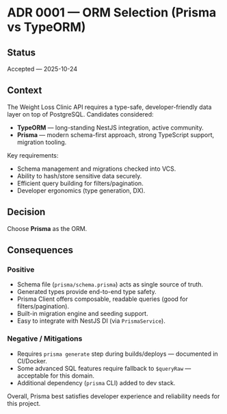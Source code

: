 # ADR 0001 — ORM Selection (Prisma vs TypeORM)

## Status

Accepted — 2025-10-24

## Context

The Weight Loss Clinic API requires a type-safe, developer-friendly data layer on top of PostgreSQL. Candidates considered:

- **TypeORM** — long-standing NestJS integration, active community.
- **Prisma** — modern schema-first approach, strong TypeScript support, migration tooling.

Key requirements:

- Schema management and migrations checked into VCS.
- Ability to hash/store sensitive data securely.
- Efficient query building for filters/pagination.
- Developer ergonomics (type generation, DX).

## Decision

Choose **Prisma** as the ORM.

## Consequences

### Positive

- Schema file (`prisma/schema.prisma`) acts as single source of truth.
- Generated types provide end-to-end type safety.
- Prisma Client offers composable, readable queries (good for filters/pagination).
- Built-in migration engine and seeding support.
- Easy to integrate with NestJS DI (via `PrismaService`).

### Negative / Mitigations

- Requires `prisma generate` step during builds/deploys — documented in CI/Docker.
- Some advanced SQL features require fallback to `$queryRaw` — acceptable for this domain.
- Additional dependency (`prisma` CLI) added to dev stack.

Overall, Prisma best satisfies developer experience and reliability needs for this project.

